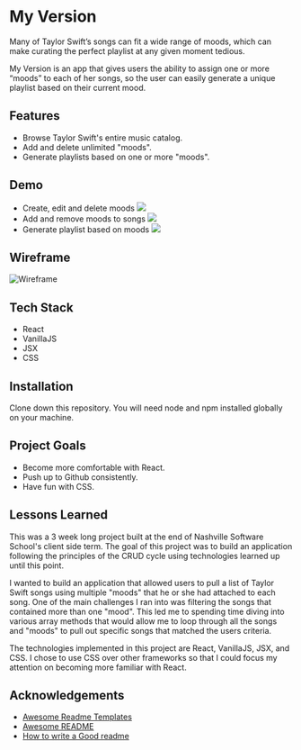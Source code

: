 
# My Version

Many of Taylor Swift’s songs can fit a wide range of moods, which can make curating the perfect playlist at any given moment tedious. 

My Version is an app that gives users the ability to assign one or more “moods” to each of her songs, so the user can easily generate a unique playlist based on their current mood. 


## Features

- Browse Taylor Swift's entire music catalog.
- Add and delete unlimited "moods".
- Generate playlists based on one or more "moods".


## Demo
- Create, edit and delete moods
![](createmoods.gif)
- Add and remove moods to songs
![](savemoods.gif)
- Generate playlist based on moods
![](generateplaylist.gif)

## Wireframe
![Wireframe](https://user-images.githubusercontent.com/114883885/230970372-d1cb9741-27e4-4763-9de1-a0a9ad888c7d.png)

## Tech Stack

- React
- VanillaJS
- JSX
- CSS


## Installation

Clone down this repository. You will need node and npm installed globally on your machine.

## Project Goals

- Become more comfortable with React.
- Push up to Github consistently.
- Have fun with CSS.

## Lessons Learned

This was a 3 week long project built at the end of Nashville Software School's client side term. The goal of this project was to build an application following the principles of the CRUD cycle using technologies learned up until this point.

I wanted to build an application that allowed users to pull a list of Taylor Swift songs using multiple "moods" that he or she had attached to each song. One of the main challenges I ran into was filtering the songs that contained more than one "mood". This led me to spending time diving into various array methods that would allow me to loop through all the songs and "moods" to pull out specific songs that matched the users criteria. 

The technologies implemented in this project are React, VanillaJS, JSX, and CSS. I chose to use CSS over other frameworks so that I could focus my attention on becoming more familiar with React.


## Acknowledgements

 - [Awesome Readme Templates](https://awesomeopensource.com/project/elangosundar/awesome-README-templates)
 - [Awesome README](https://github.com/matiassingers/awesome-readme)
 - [How to write a Good readme](https://bulldogjob.com/news/449-how-to-write-a-good-readme-for-your-github-project)


